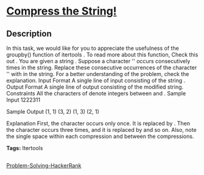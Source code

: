# [Compress the String!][title]

## Description

In this task, we would like for you to appreciate the usefulness of the groupby() function of itertools . To read more about this function, Check this out .
You are given a string . Suppose a character '' occurs consecutively  times in the string. Replace these consecutive occurrences of the character '' with  in the string.
For a better understanding of the problem, check the explanation.
Input Format
A single line of input consisting of the string .
Output Format
A single line of output consisting of the modified string.
Constraints
All the characters of  denote integers between  and .
Sample Input
1222311

Sample Output
(1, 1) (3, 2) (1, 3) (2, 1)

Explanation
First, the character  occurs only once. It is replaced by . Then the character  occurs three times, and it is replaced by  and so on.
Also, note the single space within each compression and between the compressions.

**Tags:** Itertools

##
[Problem-Solving-HackerRank][ajl]

[title]: https://www.hackerrank.com/challenges/compress-the-string/problem?isFullScreen=true
[ajl]: https://github.com/yossef-seyam/Problem-Solving-HackerRank